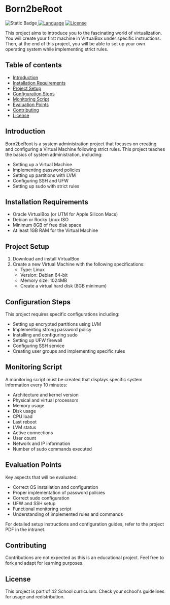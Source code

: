 # Born2beRoot

![Static Badge](https://img.shields.io/badge/PASS-125%2F125-0?style=flat-square&logo=42&logoColor=%23FFFFFFF&logoSize=auto&labelColor=000000&color=green)[ ![Language](https://img.shields.io/badge/Language-SHELL-blue.svg?style=flat-square)](https://en.wikipedia.org/wiki/C_(programming_language)) [![License](https://img.shields.io/badge/License-42-blue.svg?style=flat-square)](https://www.42.fr/)

This project aims to introduce you to the fascinating world of virtualization. You will create your first machine in VirtualBox under specific instructions. Then, at the end of this project, you will be able to set up your own operating system while implementing strict rules.

## Table of contents

* [Introduction](#introduction)
* [Installation Requirements](#installation-requirements)
* [Project Setup](#project-setup)
* [Configuration Steps](#configuration-steps)
* [Monitoring Script](#monitoring-script)
* [Evaluation Points](#evaluation-points)
* [Contributing](#contributing)
* [License](#license)

## Introduction

Born2beRoot is a system administration project that focuses on creating and configuring a Virtual Machine following strict rules. This project teaches the basics of system administration, including:

- Setting up a Virtual Machine
- Implementing password policies
- Setting up partitions with LVM
- Configuring SSH and UFW
- Setting up sudo with strict rules

## Installation Requirements

- Oracle VirtualBox (or UTM for Apple Silicon Macs)
- Debian or Rocky Linux ISO
- Minimum 8GB of free disk space
- At least 1GB RAM for the Virtual Machine

## Project Setup

1. Download and install VirtualBox
2. Create a new Virtual Machine with the following specifications:
   - Type: Linux
   - Version: Debian 64-bit
   - Memory size: 1024MB
   - Create a virtual hard disk (8GB minimum)

## Configuration Steps

This project requires specific configurations including:

- Setting up encrypted partitions using LVM
- Implementing strong password policy
- Installing and configuring sudo
- Setting up UFW firewall
- Configuring SSH service
- Creating user groups and implementing specific rules

## Monitoring Script

A monitoring script must be created that displays specific system information every 10 minutes:

- Architecture and kernel version
- Physical and virtual processors
- Memory usage
- Disk usage
- CPU load
- Last reboot
- LVM status
- Active connections
- User count
- Network and IP information
- Number of sudo commands executed

## Evaluation Points

Key aspects that will be evaluated:

- Correct OS installation and configuration
- Proper implementation of password policies
- Correct sudo configuration
- UFW and SSH setup
- Functional monitoring script
- Understanding of implemented rules and commands

For detailed setup instructions and configuration guides, refer to the project PDF in the intranet.

## Contributing

Contributions are not expected as this is an educational project. Feel free to fork and adapt for learning purposes.

## License

This project is part of 42 School curriculum. Check your school's guidelines for usage and redistribution.
